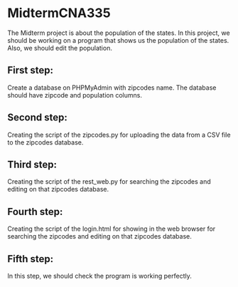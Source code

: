 # MidtermCNA335
  
   The Midterm project is about the population of the states.
   In this project, we should be working on a program that shows us the population of the states.
   Also, we should edit the population.
 
## First step:
  
  Create a database on PHPMyAdmin with zipcodes name. 
  The database should have zipcode and population columns.
  
## Second step:
  
  Creating the script of the zipcodes.py for uploading the data from a CSV file to the zipcodes database.
  
## Third step:
  
  Creating the script of the rest_web.py for searching the zipcodes and editing on that zipcodes database.
  
## Fourth step:
  
  Creating the script of the login.html for showing in the web browser for searching the zipcodes and editing on that zipcodes database.
  
## Fifth step:

  In this step, we should check the program is working perfectly.  
